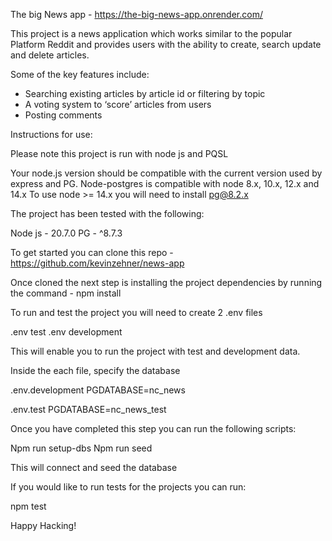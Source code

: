 The big News app - https://the-big-news-app.onrender.com/

This project is a news application which works similar to the popular Platform Reddit and provides users with the ability to create, search update and delete articles.

Some of the key features include:

- Searching existing articles by article id or filtering by topic
- A voting system to ‘score’ articles from users
- Posting comments

Instructions for use:

Please note this project is run with node js and PQSL

Your node.js version should be compatible with the current version used by express and PG. Node-postgres is compatible with node 8.x, 10.x, 12.x and 14.x To use node >= 14.x you will need to install pg@8.2.x

The project has been tested with the following:

Node js - 20.7.0
PG - ^8.7.3

To get started you can clone this repo - https://github.com/kevinzehner/news-app

Once cloned the next step is installing the project dependencies by running the command - npm install

To run and test the project you will need to create 2 .env files

.env test
.env development

This will enable you to run the project with test and development data.

Inside the each file, specify the database

.env.development
PGDATABASE=nc_news

.env.test
PGDATABASE=nc_news_test

Once you have completed this step you can run the following scripts:

Npm run setup-dbs
Npm run seed

This will connect and seed the database

If you would like to run tests for the projects you can run:

npm test

Happy Hacking!
